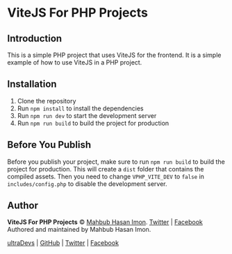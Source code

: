 # ViteJS For PHP Projects

## Introduction

This is a simple PHP project that uses ViteJS for the frontend. It is a simple example of how to use ViteJS in a PHP project.

## Installation

1. Clone the repository
2. Run `npm install` to install the dependencies
3. Run `npm run dev` to start the development server
4. Run `npm run build` to build the project for production


## Before You Publish

Before you publish your project, make sure to run `npm run build` to build the project for production. This will create a `dist` folder that contains the compiled assets. Then you need to change `VPHP_VITE_DEV` to `false` in `includes/config.php` to disable the development server.


## Author

**ViteJS For PHP Projects** © [Mahbub Hasan Imon](https://mhimon.dev). [Twitter](https://twitter.com/mh_imon) | [Facebook](https://facebook.com/mahbubhasanimon)
Authored and maintained by Mahbub Hasan Imon.

[ultraDevs](https://ultradevs.com) | [GitHub](https://github.com/ultradevs) | [Twitter](https://twitter.com/ultraDevsBD) | [Facebook](https://facebook.com/hello.ultradevs)
